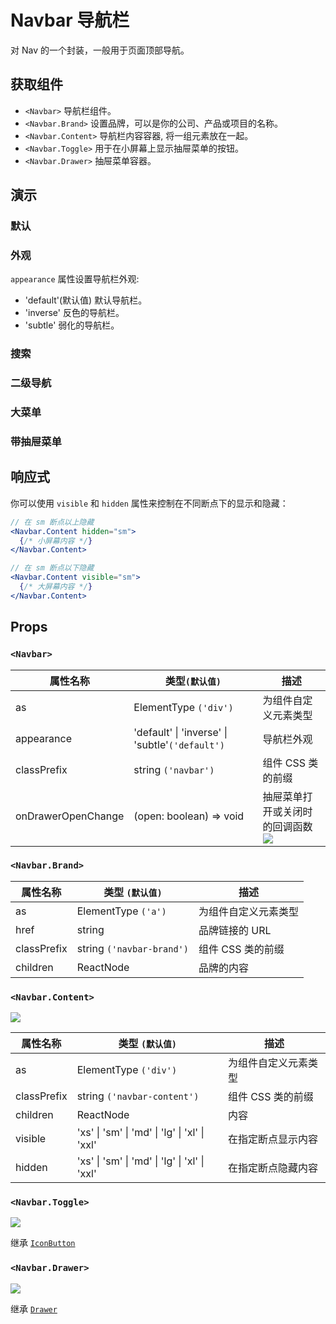 # Navbar 导航栏

对 Nav 的一个封装，一般用于页面顶部导航。

## 获取组件

<!--{include:<import-guide>}-->

- `<Navbar>` 导航栏组件。
- `<Navbar.Brand>` 设置品牌，可以是你的公司、产品或项目的名称。
- `<Navbar.Content>` 导航栏内容容器, 将一组元素放在一起。
- `<Navbar.Toggle>` 用于在小屏幕上显示抽屉菜单的按钮。
- `<Navbar.Drawer>` 抽屉菜单容器。

## 演示

### 默认

<!--{include:`basic.md`}-->

### 外观

`appearance` 属性设置导航栏外观:

- 'default'(默认值) 默认导航栏。
- 'inverse' 反色的导航栏。
- 'subtle' 弱化的导航栏。

<!--{include:`appearance.md`}-->

### 搜索

<!--{include:`search.md`}-->

### 二级导航

<!--{include:`subnav.md`}-->

### 大菜单

<!--{include:`mege-menu.md`}-->

### 带抽屉菜单

<!--{include:`with-drawer.md`}-->

## 响应式

<!--{include:<example-responsive>}-->

你可以使用 `visible` 和 `hidden` 属性来控制在不同断点下的显示和隐藏：

```jsx
// 在 sm 断点以上隐藏
<Navbar.Content hidden="sm">
  {/* 小屏幕内容 */}
</Navbar.Content>

// 在 sm 断点以下隐藏
<Navbar.Content visible="sm">
  {/* 大屏幕内容 */}
</Navbar.Content>
```

## Props

### `<Navbar>`

| 属性名称           | 类型`(默认值)`                                  | 描述                                           |
| ------------------ | ----------------------------------------------- | ---------------------------------------------- |
| as                 | ElementType `('div')`                           | 为组件自定义元素类型                           |
| appearance         | 'default' \| 'inverse' \| 'subtle'`('default')` | 导航栏外观                                     |
| classPrefix        | string `('navbar')`                             | 组件 CSS 类的前缀                              |
| onDrawerOpenChange | (open: boolean) => void                         | 抽屉菜单打开或关闭时的回调函数<br/> ![][6.0.0] |

### `<Navbar.Brand>`

| 属性名称    | 类型 `(默认值)`           | 描述                 |
| ----------- | ------------------------- | -------------------- |
| as          | ElementType `('a')`       | 为组件自定义元素类型 |
| href        | string                    | 品牌链接的 URL       |
| classPrefix | string `('navbar-brand')` | 组件 CSS 类的前缀    |
| children    | ReactNode                 | 品牌的内容           |

### `<Navbar.Content>`

![][6.0.0]

| 属性名称    | 类型 `(默认值)`                               | 描述                 |
| ----------- | --------------------------------------------- | -------------------- |
| as          | ElementType `('div')`                         | 为组件自定义元素类型 |
| classPrefix | string `('navbar-content')`                   | 组件 CSS 类的前缀    |
| children    | ReactNode                                     | 内容                 |
| visible     | 'xs' \| 'sm' \| 'md' \| 'lg' \| 'xl' \| 'xxl' | 在指定断点显示内容   |
| hidden      | 'xs' \| 'sm' \| 'md' \| 'lg' \| 'xl' \| 'xxl' | 在指定断点隐藏内容   |

### `<Navbar.Toggle>`

![][6.0.0]

继承 [`IconButton`](/zh/components/icon-button)

### `<Navbar.Drawer>`

![][6.0.0]

继承 [`Drawer`](/zh/components/drawer)

[6.0.0]: https://img.shields.io/badge/>=-v6.0.0-blue
